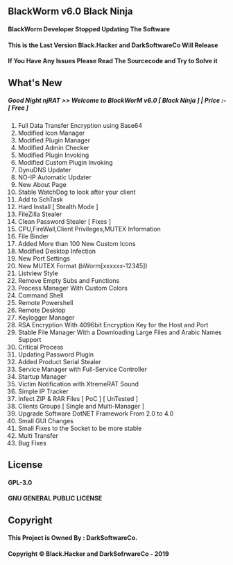 ## BlackWorm v6.0 Black Ninja
#### BlackWorm Developer Stopped Updating The Software
#### This is the Last Version Black.Hacker and DarkSoftwareCo Will Release
#### If You Have Any Issues Please Read The Sourcecode and Try to Solve it

## What's New
##### Good Night njRAT >> Welcome to BlackWorM v6.0 [ Black Ninja ] | Price :- [ Free ]
1. Full Data Transfer Encryption using Base64
2. Modified Icon Manager
3. Modified Plugin Manager
4. Modified Admin Checker
5. Modified Plugin Invoking
6. Modified Custom Plugin Invoking
7. DynuDNS Updater
8. NO-IP Automatic Updater
9. New About Page
10. Stable WatchDog to look after your client
11. Add to SchTask
12. Hard Install [ Stealth Mode ]
13. FileZilla Stealer
14. Clean Password Stealer [ Fixes ]
15. CPU,FireWall,Client Privileges,MUTEX Information
16. File Binder
17. Added More than 100 New Custom Icons
18. Modified Desktop Infection
19. New Port Settings
20. New MUTEX Format (bWorm[xxxxxx-12345])
21. Listview Style
22. Remove Empty Subs and Functions
23. Process Manager With Custom Colors
24. Command Shell
25. Remote Powershell
26. Remote Desktop
27. Keylogger Manager
28. RSA Encryption With 4096bit Encryption Key for the Host and Port
29. Stable File Manager With a Downloading Large Files and Arabic Names Support
30. Critical Process
31. Updating Password Plugin
32. Added Product Serial Stealer
33. Service Manager with Full-Service Controller
34. Startup Manager
35. Victim Notification with XtremeRAT Sound
36. Simple IP Tracker
37. Infect ZIP & RAR Files [ PoC ] [ UnTested ]
38. Clients Groups [ Single and Multi-Manager ]
39. Upgrade Software DotNET Framework From 2.0 to 4.0
34. Small GUI Changes
41. Small Fixes to the Socket to be more stable
42. Multi Transfer
43. Bug Fixes

## License
#### GPL-3.0
#### GNU GENERAL PUBLIC LICENSE

## Copyright
#### This Project is Owned By : DarkSoftwareCo.
#### Copyright © Black.Hacker and DarkSofrwareCo - 2019

